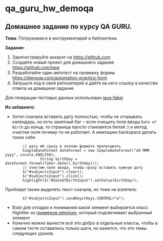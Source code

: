 # qa_guru_hw_demoqa

## Домашнее задание по курсу QA GURU.

**Тема**: Погружаемся в инструментарий и библиотеки.

**Задание**: 
1. Зарегистрируйте аккаунт на https://github.com
2. Создайте новый проект для домашнего задания https://github.com/new
3. Разработайте один автотест на проверку формы https://demoqa.com/automation-practice-form
4. Запушьте код в свой репозиторий и дайте на него ссылку в качестве ответа на домашнее задание


Для генерации тестовых данных использован [java-faker](https://github.com/DiUS/java-faker)

**Из забавного:**
- Хотел сначала вставить дату полностью, чтобы не открывать календарь, но есть занятный баг – если
очищать поле ввода `Date of Birth` до конца, то страница просто становится белой :) и метод очистки
поля почему-то не работает. А имитацию backspace делать такое себе
```
        // дату мб сразу в полном формате прописывать
        SimpleDateFormat dateFormat = new SimpleDateFormat("dd MMM yyyy", Locale.ENGLISH);
                String birthDay = dateFormat.format(faker.date().birthday());
        // очистим поле ввода, чтобы сразу вставить нужную дату
        $("#subjectsInput").clear();
        $("#subjectsInput").click();
        highlight($("#dateOfBirthInput").setValue(birthDay));
```
Пробовал также выделять текст сначала, но тоже не взлетело
```
        $("#subjectsInput").sendKeys(Keys.CONTROL+"a");
```
- Взял для отладки и понимания какой элемент выбирается класс Highliter
из [примеров selenium](https://github.com/selenide-examples/gmail/blob/master/test/org/selenide/examples/gmail/Highlighter.java), 
который подсвечивает выбранный элемент
- Конечно можно вынести всё это добро в отдельные классы, чтобы в самом тесте оставались только шаги,
но кажется, что это темы следующих уроков.
